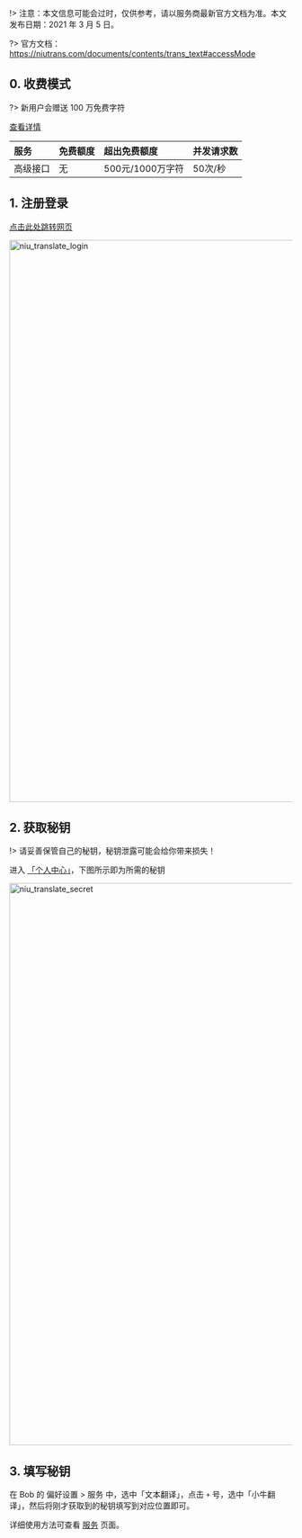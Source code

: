 !> 注意：本文信息可能会过时，仅供参考，请以服务商最新官方文档为准。本文发布日期：2021 年 3 月 5 日。

?> 官方文档：https://niutrans.com/documents/contents/trans_text#accessMode

## 0. 收费模式

?> 新用户会赠送 100 万免费字符

[查看详情](https://niutrans.com/Price)

| 服务 | 免费额度 | 超出免费额度 | 并发请求数
| :-- | :-- | :-- | :-- |
| 高级接口 | 无 | 500元/1000万字符 | 50次/秒 |

## 1. 注册登录

[点击此处跳转网页](https://niutrans.com/)

<img src="https://cdn.jsdelivr.net/gh/ripperhe/oss@master/2021/0305/niu_translate_login.png" alt="niu_translate_login" width=1000 />

## 2. 获取秘钥

!> 请妥善保管自己的秘钥，秘钥泄露可能会给你带来损失！

进入 [「个人中心」](https://niutrans.com/cloud/account_info/info)，下图所示即为所需的秘钥

<img src="https://cdn.jsdelivr.net/gh/ripperhe/oss@master/2021/0305/niu_translate_secret.png" alt="niu_translate_secret" width=1000 />

## 3. 填写秘钥

在 Bob 的 偏好设置 > 服务 中，选中「文本翻译」，点击 `+` 号，选中「小牛翻译」，然后将刚才获取到的秘钥填写到对应位置即可。

详细使用方法可查看 [服务](general/quickstart/service) 页面。